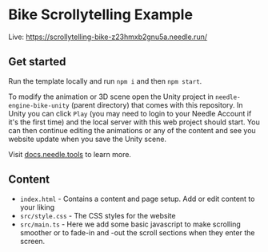 # Bike Scrollytelling Example

Live: https://scrollytelling-bike-z23hmxb2gnu5a.needle.run/

## Get started

Run the template locally and run `npm i` and then `npm start`.   

To modify the animation or 3D scene open the Unity project in `needle-engine-bike-unity` (parent directory) that comes with this repository. In Unity you can click `Play` (you may need to login to your Needle Account if it's the first time) and the local server with this web project should start. You can then continue editing the animations or any of the content and see you website update when you save the Unity scene.

Visit [docs.needle.tools](https://docs.needle.tools) to learn more.

## Content

- `index.html` - Contains a content and page setup. Add or edit content to your liking
- `src/style.css` - The CSS styles for the website
- `src/main.ts` - Here we add some basic javascript to make scrolling smoother or to fade-in and -out the scroll sections when they enter the screen.

